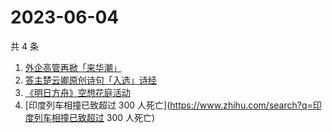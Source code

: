 # 2023-06-04

共 4 条

<!-- BEGIN -->
<!-- 最后更新时间 Sun Jun 04 2023 20:15:29 GMT+0800 (China Standard Time) -->

1. [外企高管再掀「来华潮」](https://www.zhihu.com/search?q=外企高管再掀「来华潮」)
1. [答主楚云卿原创诗句「入选」诗经](https://www.zhihu.com/search?q=答主楚云卿原创诗句「入选」诗经)
1. [《明日方舟》空想花庭活动](https://www.zhihu.com/search?q=《明日方舟》空想花庭活动)
1. [印度列车相撞已致超过 300
   人死亡](https://www.zhihu.com/search?q=印度列车相撞已致超过 300 人死亡)

<!-- END -->
